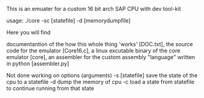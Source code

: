This is an emuater for a custom 16 bit arch SAP CPU with dev tool-kit

usage: ./core -sc [statefile] -d [memorydumpfile] 

Here you will find 
	
documentantion of the how this whole thing 'works' [DOC.txt],
the source code for the emulator [Core16.c],
a linux excutable binary of the core emulator [core],
an assembler for the custom assembly "language" written in python [assembler.py]

Not done working on options (arguments)
-s [statefile] save the state of the cpu to a statefile
-d dump the memory of cpu
-c load a state from statefile to continue running from that state
